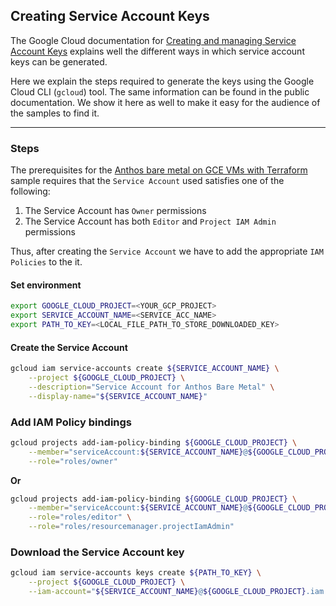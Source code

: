 ## Creating Service Account Keys

The Google Cloud documentation for [Creating and managing Service Account Keys](https://cloud.google.com/iam/docs/creating-managing-service-account-keys)
explains well the different ways in which service account keys can be generated.

Here we explain the steps required to generate the keys using the Google Cloud
CLI (`gcloud`) tool. The same information can be found in the public documentation.
We show it here as well to make it easy for the audience of the samples to find it.

---

### Steps

The prerequisites for the [Anthos bare metal on GCE VMs with Terraform](/anthos-bm-gcp-terraform#pre-requisites)
sample requires that the `Service Account` used satisfies one of the following:
1. The Service Account has `Owner` permissions
2. The Service Account has both `Editor` and `Project IAM Admin` permissions

Thus, after creating the `Service Account` we have to add the appropriate `IAM Policies`
to the it.

#### Set environment
```sh
export GOOGLE_CLOUD_PROJECT=<YOUR_GCP_PROJECT>
export SERVICE_ACCOUNT_NAME=<SERVICE_ACC_NAME>
export PATH_TO_KEY=<LOCAL_FILE_PATH_TO_STORE_DOWNLOADED_KEY>
```

#### Create the Service Account 
```sh
gcloud iam service-accounts create ${SERVICE_ACCOUNT_NAME} \
    --project ${GOOGLE_CLOUD_PROJECT} \
    --description="Service Account for Anthos Bare Metal" \
    --display-name="${SERVICE_ACCOUNT_NAME}"
```

### Add IAM Policy bindings
```sh
gcloud projects add-iam-policy-binding ${GOOGLE_CLOUD_PROJECT} \
    --member="serviceAccount:${SERVICE_ACCOUNT_NAME}@${GOOGLE_CLOUD_PROJECT}.iam.gserviceaccount.com" \
    --role="roles/owner"
```

**Or**

```sh
gcloud projects add-iam-policy-binding ${GOOGLE_CLOUD_PROJECT} \
    --member="serviceAccount:${SERVICE_ACCOUNT_NAME}@${GOOGLE_CLOUD_PROJECT}.iam.gserviceaccount.com" \
    --role="roles/editor" \
    --role="roles/resourcemanager.projectIamAdmin"
```

### Download the Service Account key
```sh
gcloud iam service-accounts keys create ${PATH_TO_KEY} \
    --project ${GOOGLE_CLOUD_PROJECT} \
    --iam-account="${SERVICE_ACCOUNT_NAME}@${GOOGLE_CLOUD_PROJECT}.iam.gserviceaccount.com"
```

